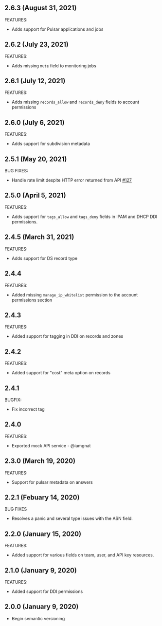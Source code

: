 ## 2.6.3 (August 31, 2021)
FEATURES:
* Adds support for Pulsar applications and jobs

## 2.6.2 (July 23, 2021)
FEATURES:
* Adds missing `mute` field to monitoring jobs

## 2.6.1 (July 12, 2021)
FEATURES:
* Adds missing `records_allow` and `records_deny` fields to account permissions

## 2.6.0 (July 6, 2021)
FEATURES:
* Adds support for subdivision metadata

## 2.5.1 (May 20, 2021)
BUG FIXES:
* Handle rate limit despite HTTP error returned from API [#127](https://github.com/ns1/ns1-go/pull/127)

## 2.5.0 (April 5, 2021)
FEATURES:
* Adds support for `tags_allow` and `tags_deny` fields in IPAM and DHCP DDI permissions.

## 2.4.5 (March 31, 2021)
FEATURES:
* Adds support for DS record type

## 2.4.4
FEATURES:
* Added missing `manage_ip_whitelist` permission to the account permissions section

## 2.4.3
FEATURES:
* Added support for tagging in DDI on records and zones

## 2.4.2
FEATURES:
* Added support for "cost" meta option on records

## 2.4.1
BUGFIX:
* Fix incorrect tag

## 2.4.0
FEATURES:
* Exported mock API service - @iamgnat

## 2.3.0 (March 19, 2020)
FEATURES:
* Support for pulsar metadata on answers

## 2.2.1 (Febuary 14, 2020)
BUG FIXES
- Resolves a panic and several type issues with the ASN field.

## 2.2.0 (January 15, 2020)
FEATURES:
* Added support for various fields on team, user, and API key resources.

## 2.1.0 (January 9, 2020)
FEATURES:
* Added support for DDI permissions

## 2.0.0 (January 9, 2020)

* Begin semantic versioning
